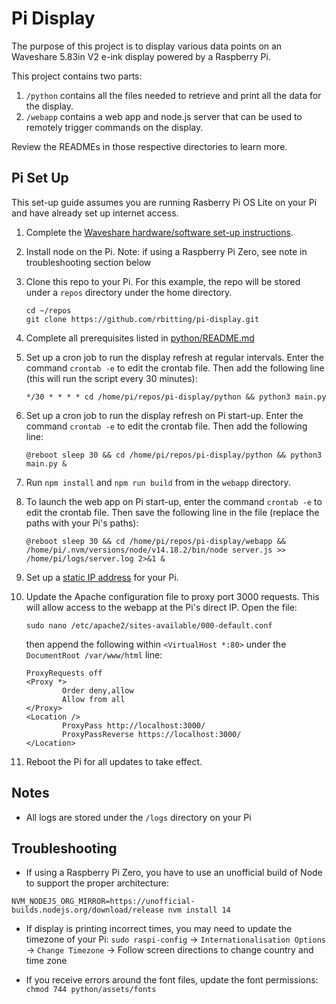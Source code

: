 # Pi Display

The purpose of this project is to display various data points on an Waveshare 5.83in V2 e-ink display powered by a Raspberry Pi.

This project contains two parts:

1. `/python` contains all the files needed to retrieve and print all the data for the display.
1. `/webapp` contains a web app and node.js server that can be used to remotely trigger commands on the display.

Review the READMEs in those respective directories to learn more.

## Pi Set Up

This set-up guide assumes you are running Rasberry Pi OS Lite on your Pi and have already set up internet access.

1. Complete the [Waveshare hardware/software set-up instructions](https://www.waveshare.com/wiki/5.83inch_e-Paper_HAT).

1. Install node on the Pi. Note: if using a Raspberry Pi Zero, see note in troubleshooting section below

1. Clone this repo to your Pi. For this example, the repo will be stored under a `repos` directory under the home directory.

    ```
    cd ~/repos
    git clone https://github.com/rbitting/pi-display.git
    ```

1. Complete all prerequisites listed in [python/README.md](python/README.md#Prerequisites)

1. Set up a cron job to run the display refresh at regular intervals. Enter the command `crontab -e` to edit the crontab file. Then add the following line (this will run the script every 30 minutes):

    ```*/30 * * * * cd /home/pi/repos/pi-display/python && python3 main.py```

1. Set up a cron job to run the display refresh on Pi start-up. Enter the command `crontab -e` to edit the crontab file. Then add the following line:

    ```@reboot sleep 30 && cd /home/pi/repos/pi-display/python && python3 main.py &```

1. Run `npm install` and `npm run build` from in the `webapp` directory.

1. To launch the web app on Pi start-up, enter the command `crontab -e` to edit the crontab file. Then save the following line in the file (replace the paths with your Pi's paths):

    ```@reboot sleep 30 && cd /home/pi/repos/pi-display/webapp && /home/pi/.nvm/versions/node/v14.18.2/bin/node server.js >> /home/pi/logs/server.log 2>&1 &```

1. Set up a [static IP address](https://thepihut.com/blogs/raspberry-pi-tutorials/how-to-give-your-raspberry-pi-a-static-ip-address-update) for your Pi.

1. Update the Apache configuration file to proxy port 3000 requests. This will allow access to the webapp at the Pi's direct IP. Open the file:

    ```sudo nano /etc/apache2/sites-available/000-default.conf```
    
    then append the following within `<VirtualHost *:80>` under the `DocumentRoot /var/www/html` line:

    ```
    ProxyRequests off
    <Proxy *>
            Order deny,allow
            Allow from all
    </Proxy>
    <Location />
            ProxyPass http://localhost:3000/
            ProxyPassReverse https://localhost:3000/
    </Location>
    ```

1. Reboot the Pi for all updates to take effect.

## Notes

* All logs are stored under the `/logs` directory on your Pi

## Troubleshooting

* If using a Raspberry Pi Zero, you have to use an unofficial build of Node to support the proper architecture:

```NVM_NODEJS_ORG_MIRROR=https://unofficial-builds.nodejs.org/download/release nvm install 14```

* If display is printing incorrect times, you may need to update the timezone of your Pi: `sudo raspi-config` -> `Internationalisation Options` -> `Change Timezone` -> Follow screen directions to change country and time zone

* If you receive errors around the font files, update the font permissions: `chmod 744 python/assets/fonts`